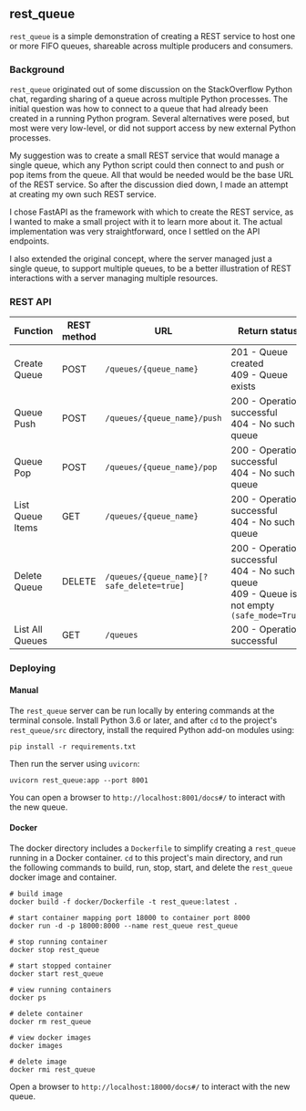 ## rest_queue

`rest_queue` is a simple demonstration of creating a REST service to host one or more
FIFO queues, shareable across multiple producers and consumers.

### Background

`rest_queue` originated out of some discussion on the StackOverflow Python chat, regarding
sharing of a queue across multiple Python processes. The initial question was how to connect 
to a queue that had already been created in a running Python program. Several alternatives were
posed, but most were very low-level, or did not support access by new external Python processes.

My suggestion was to create a small REST service that would manage a single queue, which any
Python script could then connect to and push or pop items from the queue. All that would be 
needed would be the base URL of the REST service. So after the discussion died down, I made an
attempt at creating my own such REST service.

I chose FastAPI as the framework with which to create the REST service, as I wanted to make a 
small project with it to learn more about it. The actual implementation was very straightforward,
once I settled on the API endpoints.

I also extended the original concept, where the server managed just a single queue, to support multiple
queues, to be a better illustration of REST interactions with a server managing multiple
resources.


### REST API

| Function | REST method | URL | Return status |
|---|---|---|---|
| Create Queue |   POST | `/queues/{queue_name}`  | 201 - Queue created<br>409 - Queue exists |
| Queue Push |   POST | `/queues/{queue_name}/push` | 200 - Operation successful<br>404 - No such queue |
| Queue Pop |   POST |   `/queues/{queue_name}/pop` | 200 - Operation successful<br>404 - No such queue |
| List Queue Items | GET |  `/queues/{queue_name}` | 200 - Operation successful<br>404 - No such queue |
| Delete Queue |   DELETE | `/queues/{queue_name}[?safe_delete=true]` | 200 - Operation successful<br>404 - No such queue<br>409 - Queue is not empty `(safe_mode=True)` |
| List All Queues |   GET |   `/queues` | 200 - Operation successful |


### Deploying

#### Manual

The `rest_queue` server can be run locally by entering commands at the terminal console.
Install Python 3.6 or later, and after `cd` to the project's `rest_queue/src` directory, install
the required Python add-on modules using:

    pip install -r requirements.txt

Then run the server using `uvicorn`:

    uvicorn rest_queue:app --port 8001

You can open a browser to `http://localhost:8001/docs#/` to interact with the new queue.


#### Docker

The docker directory includes a `Dockerfile` to simplify creating a `rest_queue` running in a 
Docker container. `cd` to this project's main directory, and run the following commands
to build, run, stop, start, and delete the `rest_queue` docker image and container.

    # build image
    docker build -f docker/Dockerfile -t rest_queue:latest .

    # start container mapping port 18000 to container port 8000
    docker run -d -p 18000:8000 --name rest_queue rest_queue

    # stop running container
    docker stop rest_queue

    # start stopped container
    docker start rest_queue

    # view running containers
    docker ps

    # delete container
    docker rm rest_queue

    # view docker images
    docker images

    # delete image
    docker rmi rest_queue

Open a browser to `http://localhost:18000/docs#/` to interact with the new queue. 